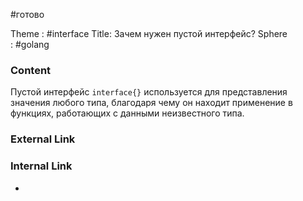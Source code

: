 #готово 

Theme : #interface
Title: Зачем нужен пустой интерфейс?
Sphere : #golang

### Content

Пустой интерфейс `interface{}` используется для представления значения любого типа, благодаря чему он находит применение в функциях, работающих с данными неизвестного типа.

### External Link



### Internal Link

- 